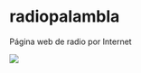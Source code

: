 # radiopalambla
Página web de radio por Internet

![](https://repository-images.githubusercontent.com/276282766/4c3b4b00-bb30-11ea-9a59-099356966fcd)
